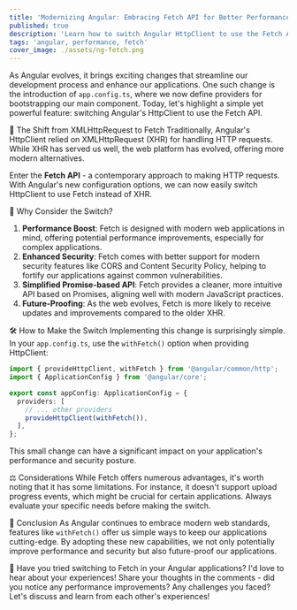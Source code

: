 ```yaml
---
title: 'Modernizing Angular: Embracing Fetch API for Better Performance and Security'
published: true
description: 'Learn how to switch Angular HttpClient to use the Fetch API for improved performance and security.'
tags: 'angular, performance, fetch'
cover_image: ./assets/ng-fetch.png
---
```


As Angular evolves, it brings exciting changes that streamline our development process and enhance our applications. One such change is the introduction of `app.config.ts`, where we now define providers for bootstrapping our main component. Today, let's highlight a simple yet powerful feature: switching Angular's HttpClient to use the Fetch API.

🔄 The Shift from XMLHttpRequest to Fetch
Traditionally, Angular's HttpClient relied on XMLHttpRequest (XHR) for handling HTTP requests. While XHR has served us well, the web platform has evolved, offering more modern alternatives.

Enter the **Fetch API** - a contemporary approach to making HTTP requests. With Angular's new configuration options, we can now easily switch HttpClient to use Fetch instead of XHR.

🌟 Why Consider the Switch?

1. **Performance Boost**: Fetch is designed with modern web applications in mind, offering potential performance improvements, especially for complex applications.
2. **Enhanced Security**: Fetch comes with better support for modern security features like CORS and Content Security Policy, helping to fortify our applications against common vulnerabilities.
3. **Simplified Promise-based API**: Fetch provides a cleaner, more intuitive API based on Promises, aligning well with modern JavaScript practices.
4. **Future-Proofing**: As the web evolves, Fetch is more likely to receive updates and improvements compared to the older XHR.

🛠️ How to Make the Switch
Implementing this change is surprisingly simple. In your `app.config.ts`, use the `withFetch()` option when providing HttpClient:

```typescript
import { provideHttpClient, withFetch } from '@angular/common/http';
import { ApplicationConfig } from '@angular/core';

export const appConfig: ApplicationConfig = {
  providers: [
    // ... other providers
    provideHttpClient(withFetch()),
  ],
};
```

This small change can have a significant impact on your application's performance and security posture.

⚖️ Considerations
While Fetch offers numerous advantages, it's worth noting that it has some limitations. For instance, it doesn't support upload progress events, which might be crucial for certain applications. Always evaluate your specific needs before making the switch.

🎯 Conclusion
As Angular continues to embrace modern web standards, features like `withFetch()` offer us simple ways to keep our applications cutting-edge. By adopting these new capabilities, we not only potentially improve performance and security but also future-proof our applications.

💬 Have you tried switching to Fetch in your Angular applications? I'd love to hear about your experiences! Share your thoughts in the comments - did you notice any performance improvements? Any challenges you faced? Let's discuss and learn from each other's experiences!
